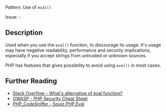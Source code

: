 Pattern: Use of `eval()`

Issue: -

## Description

Used when you use the `eval()` function, to discourage its usage. It's usage may have negative readability, performance and security implications, especially if you accept strings from untrusted or unknown sources.

PHP has features that gives possibility to avoid using `eval()` in most cases.

## Further Reading

* [Stack Overflow - What's alternative of eval function?](https://stackoverflow.com/questions/10671602/whats-alternative-of-eval-function)
* [OWASP - PHP Security Cheat Sheet](https://www.owasp.org/index.php/PHP_Security_Cheat_Sheet#Code_Injection)
* [PHP_CodeSniffer - Squiz.PHP.Eval](https://github.com/PHPCSStandards/PHP_CodeSniffer/blob/master/src/Standards/Squiz/Sniffs/PHP/EvalSniff.php)